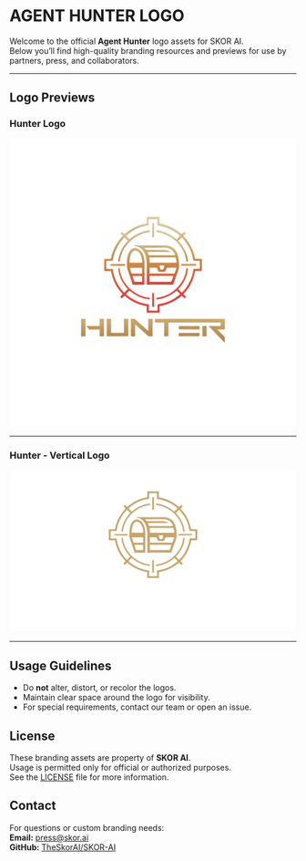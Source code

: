 # AGENT HUNTER LOGO

Welcome to the official **Agent Hunter** logo assets for SKOR AI.  
Below you’ll find high-quality branding resources and previews for use by partners, press, and collaborators.

---

## Logo Previews

### Hunter Logo

![Hunter Logo](https://github.com/TheSkorAI/SKOR-AI/raw/main/AGENT%20HUNTER%20LOGO/Hunter%20Logo.png)

---

### Hunter - Vertical Logo

![Hunter - Vertical Logo](https://github.com/TheSkorAI/SKOR-AI/raw/main/AGENT%20HUNTER%20LOGO/Hunter%20-%20Vetical%20Logo.png)

---

## Usage Guidelines

- Do **not** alter, distort, or recolor the logos.
- Maintain clear space around the logo for visibility.
- For special requirements, contact our team or open an issue.

## License

These branding assets are property of **SKOR AI**.  
Usage is permitted only for official or authorized purposes.  
See the [LICENSE](../../LICENSE) file for more information.

## Contact

For questions or custom branding needs:  
**Email:** [press@skor.ai](mailto:press@skor.ai)  
**GitHub:** [TheSkorAI/SKOR-AI](https://github.com/TheSkorAI/SKOR-AI)
